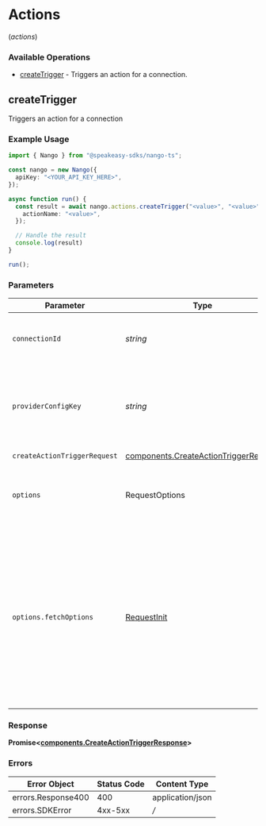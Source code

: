 # Actions
(*actions*)

### Available Operations

* [createTrigger](#createtrigger) - Triggers an action for a connection.

## createTrigger

Triggers an action for a connection

### Example Usage

```typescript
import { Nango } from "@speakeasy-sdks/nango-ts";

const nango = new Nango({
  apiKey: "<YOUR_API_KEY_HERE>",
});

async function run() {
  const result = await nango.actions.createTrigger("<value>", "<value>", {
    actionName: "<value>",
  });

  // Handle the result
  console.log(result)
}

run();
```

### Parameters

| Parameter                                                                                                                                                                      | Type                                                                                                                                                                           | Required                                                                                                                                                                       | Description                                                                                                                                                                    |
| ------------------------------------------------------------------------------------------------------------------------------------------------------------------------------ | ------------------------------------------------------------------------------------------------------------------------------------------------------------------------------ | ------------------------------------------------------------------------------------------------------------------------------------------------------------------------------ | ------------------------------------------------------------------------------------------------------------------------------------------------------------------------------ |
| `connectionId`                                                                                                                                                                 | *string*                                                                                                                                                                       | :heavy_check_mark:                                                                                                                                                             | The connection ID used to create the connection.                                                                                                                               |
| `providerConfigKey`                                                                                                                                                            | *string*                                                                                                                                                                       | :heavy_check_mark:                                                                                                                                                             | The integration ID used to create the connection (aka Unique Key).                                                                                                             |
| `createActionTriggerRequest`                                                                                                                                                   | [components.CreateActionTriggerRequest](../../models/components/createactiontriggerrequest.md)                                                                                 | :heavy_check_mark:                                                                                                                                                             | N/A                                                                                                                                                                            |
| `options`                                                                                                                                                                      | RequestOptions                                                                                                                                                                 | :heavy_minus_sign:                                                                                                                                                             | Used to set various options for making HTTP requests.                                                                                                                          |
| `options.fetchOptions`                                                                                                                                                         | [RequestInit](https://developer.mozilla.org/en-US/docs/Web/API/Request/Request#options)                                                                                        | :heavy_minus_sign:                                                                                                                                                             | Options that are passed to the underlying HTTP request. This can be used to inject extra headers for examples. All `Request` options, except `method` and `body`, are allowed. |


### Response

**Promise\<[components.CreateActionTriggerResponse](../../models/components/createactiontriggerresponse.md)\>**
### Errors

| Error Object       | Status Code        | Content Type       |
| ------------------ | ------------------ | ------------------ |
| errors.Response400 | 400                | application/json   |
| errors.SDKError    | 4xx-5xx            | */*                |

